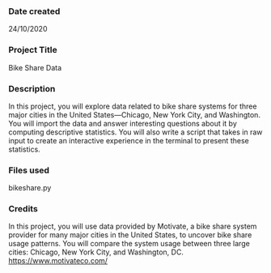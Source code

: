 ### Date created
24/10/2020

### Project Title
Bike Share Data

### Description
In this project, you will explore data related to bike share systems for three major cities in the United States—Chicago, New York City, and Washington. You will import the data and answer interesting questions about it by computing descriptive statistics. You will also write a script that takes in raw input to create an interactive experience in the terminal to present these statistics.

### Files used
bikeshare.py

### Credits
In this project, you will use data provided by Motivate, a bike share system provider for many major cities in the United States, to uncover bike share usage patterns. You will compare the system usage between three large cities: Chicago, New York City, and Washington, DC.
https://www.motivateco.com/
